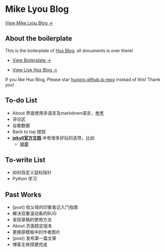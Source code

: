 # Mike Lyou Blog

[View Mike Lyou Blog &rarr;](https://mikelyou.com)

## About the boilerplate

This is the boilerplate of [Hux Blog](https://github.com/Huxpro/huxpro.github.io), all documents is over there!

- [View Boilerplate &rarr;](http://huangxuan.me/huxblog-boilerplate/)

- [View Live Hux Blog &rarr;](http://huangxuan.me)

If you like Hux Blog, Please star [huxpro.github.io repo](https://github.com/Huxpro/huxpro.github.io) instead of this! Thank you!

## To-do List

- About 界面使用多语言及markdown语言，[参考](https://github.com/Huxpro/huxpro.github.io#v181)
- 评论区
- 谷歌数据
- Back to top 按钮
- **[jekyll官方文档](http://jekyllcn.com/docs/structure/)** 中有很多好玩的选项，比如
  - [摘要](http://jekyllcn.com/docs/posts/#%E6%96%87%E7%AB%A0%E6%91%98%E8%A6%81)

## To-write List

- 如何自定义鼠标指针
- Python 学习


## Past Works

- [post] 给父母的印象笔记入门指南
- 解决双重滚动条的BUG
- 发现草稿的使用方法
- About 页面稳定版本
- 更换原模板中的作者图片
- [post] 发布第一篇文章
- 博客主体搭建完成
